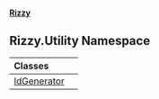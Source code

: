 #### [Rizzy](index 'index')

## Rizzy.Utility Namespace

| Classes | |
| :--- | :--- |
| [IdGenerator](Rizzy.Utility.IdGenerator 'Rizzy.Utility.IdGenerator') | |
